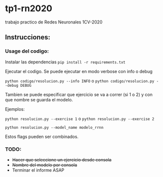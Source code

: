 # tp1-rn2020
trabajo practico de Redes Neuronales 1CV-2020

## Instrucciones:
### Usage del codigo:
Instalar las dependencias
`pip install -r requirements.txt`

Ejecutar el codigo. Se puede ejecutar en modo verbose con info o debug

`python codigo/resolucion.py --info INFO` o `python codigo/resolucion.py --debug DEBUG`

Tambien se puede especificar que ejercicio se va a correr (si 1 o 2) y con que nombre se guarda el modelo.

Ejemplos:

`python resolucion.py --exercise 1` o `python resolucion.py --exercise 2`

`python resolucion.py --model_name modelo_rrnn`

Estos flags pueden ser combinados.

### TODO:
  - <del>Hacer que seleccione un ejercicio desde consola</del>
  - <del>Nombre del modelo por consola</del>
  - Terminar el informe ASAP
